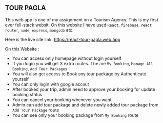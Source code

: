 ## TOUR PAGLA 
This web app is one of my assignment on a Tourism Agency. This is my first ever full-stack websit. On this website I have used `React`, `firebase`, `react router`, `node`, `express`, `mongodb` etc.

Here is the live site link: https://react-tour-pagla.web.app

On this Website :
* You can access only homepage without login yourself
* If you login you will get 3 extra routes. The are `My Booking`, `Manage All Booking`, `Add Tour Packages`
* You will also get access to Book any tour package by Authenticate yourself
* You can only login with google accout
* After booked your trip, admin need to approve your booking for update booking status
* You can cancel your booking whenever you want
* Admin can add tour package and delete newly added tour package from `Add Tour Package` route
* You can see only your booking package from `My Booking` route